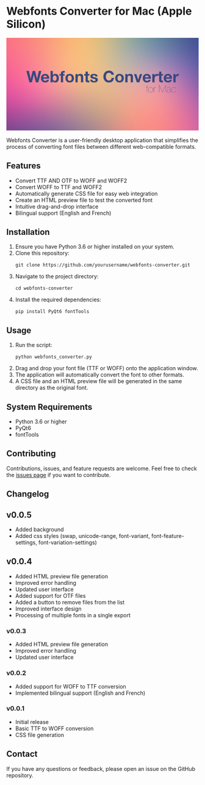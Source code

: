 # Webfonts Converter for Mac (Apple Silicon)

![Webfonts Converter](https://raw.githubusercontent.com/dorianmongel/assets/main/webfont_converter_title.png)

Webfonts Converter is a user-friendly desktop application that simplifies the process of converting font files between different web-compatible formats.

## Features

- Convert TTF AND OTF to WOFF and WOFF2
- Convert WOFF to TTF and WOFF2
- Automatically generate CSS file for easy web integration
- Create an HTML preview file to test the converted font
- Intuitive drag-and-drop interface
- Bilingual support (English and French)

## Installation

1. Ensure you have Python 3.6 or higher installed on your system.
2. Clone this repository:
   ```
   git clone https://github.com/yourusername/webfonts-converter.git
   ```
3. Navigate to the project directory:
   ```
   cd webfonts-converter
   ```
4. Install the required dependencies:
   ```
   pip install PyQt6 fontTools
   ```

## Usage

1. Run the script:
   ```
   python webfonts_converter.py
   ```
2. Drag and drop your font file (TTF or WOFF) onto the application window.
3. The application will automatically convert the font to other formats.
4. A CSS file and an HTML preview file will be generated in the same directory as the original font.


## System Requirements

- Python 3.6 or higher
- PyQt6
- fontTools

## Contributing

Contributions, issues, and feature requests are welcome. Feel free to check the [issues page](https://github.com/dorianmongel/webfonts_converter/issues) if you want to contribute.


## Changelog

## v0.0.5
- Added background
- Added css styles (swap, unicode-range, font-variant, font-feature-settings, font-variation-settings)

## v0.0.4
- Added HTML preview file generation
- Improved error handling
- Updated user interface
- Added support for OTF files
- Added a button to remove files from the list
- Improved interface design
- Processing of multiple fonts in a single export

### v0.0.3
- Added HTML preview file generation
- Improved error handling
- Updated user interface

### v0.0.2
- Added support for WOFF to TTF conversion
- Implemented bilingual support (English and French)

### v0.0.1
- Initial release
- Basic TTF to WOFF conversion
- CSS file generation

## Contact

If you have any questions or feedback, please open an issue on the GitHub repository.